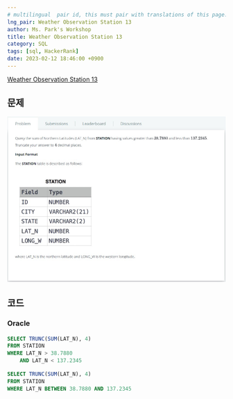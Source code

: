 ```yaml
---
# multilingual  pair id, this must pair with translations of this page. (This name must be unique)
lng_pair: Weather Observation Station 13
author: Ms. Park's Workshop
title: Weather Observation Station 13
category: SQL
tags: [sql, HackerRank]
date: 2023-02-12 18:46:00 +0900
---
```

<!-- 소제목 -->
<!-- outline-start -->
<a href="https://www.hackerrank.com/challenges/weather-observation-station-13/problem">Weather Observation Station 13</a>
<!-- outline-end -->

<h2>문제</h2>
<img src="/assets/img/posts/sql/Weather_Observation_Station_13.jpg" title="Weather_Observation_Station_13.jpg" alt="Weather_Observation_Station_13.jpg"/><br>

<h2>코드</h2>
<h3>Oracle</h3>

```sql
SELECT TRUNC(SUM(LAT_N), 4)
FROM STATION
WHERE LAT_N > 38.7880
    AND LAT_N < 137.2345
```
```sql
SELECT TRUNC(SUM(LAT_N), 4)
FROM STATION
WHERE LAT_N BETWEEN 38.7880 AND 137.2345
```